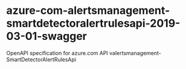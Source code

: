 # azure-com-alertsmanagement-smartdetectoralertrulesapi-2019-03-01-swagger
OpenAPI specification for azure.com API valertsmanagement-SmartDetectorAlertRulesApi
